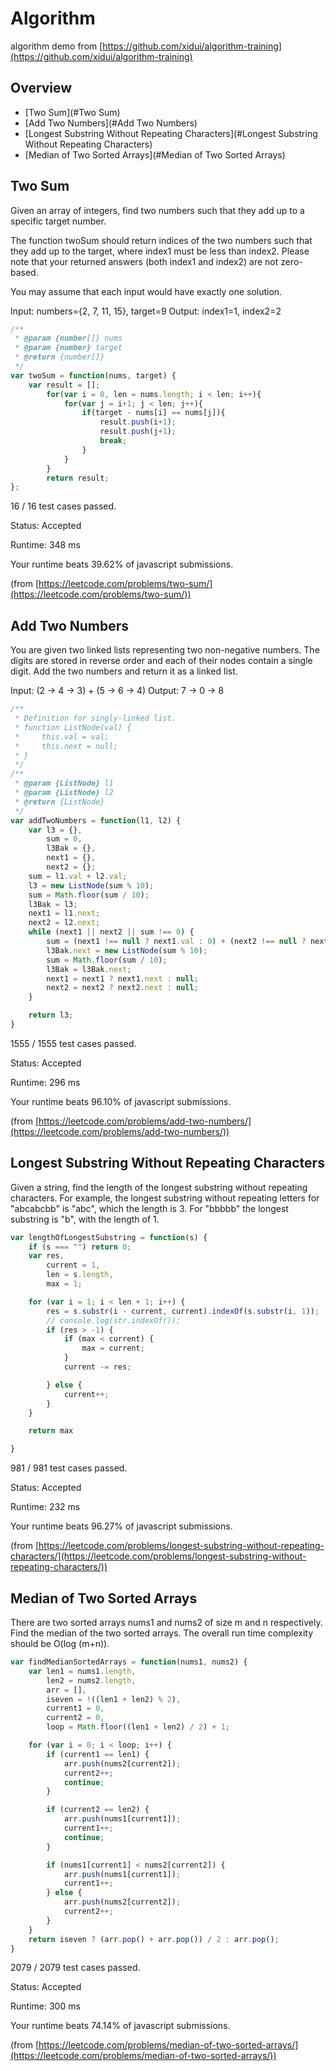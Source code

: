 # Algorithm
algorithm demo from [https://github.com/xidui/algorithm-training](https://github.com/xidui/algorithm-training)

## Overview

* [Two Sum](#Two Sum)
* [Add Two Numbers](#Add Two Numbers)
* [Longest Substring Without Repeating Characters](#Longest Substring Without Repeating Characters)
* [Median of Two Sorted Arrays](#Median of Two Sorted Arrays)

Two Sum
---
Given an array of integers, find two numbers such that they add up to a specific target number.

The function twoSum should return indices of the two numbers such that they add up to the target, where index1 must be less than index2. Please note that your returned answers (both index1 and index2) are not zero-based.

You may assume that each input would have exactly one solution.

Input: numbers={2, 7, 11, 15}, target=9
Output: index1=1, index2=2 


```js
/**
 * @param {number[]} nums
 * @param {number} target
 * @return {number[]}
 */
var twoSum = function(nums, target) {
    var result = [];
    	for(var i = 0, len = nums.length; i < len; i++){
    		for(var j = i+1; j < len; j++){
    			if(target - nums[i] == nums[j]){
    				result.push(i+1);
    				result.push(j+1);
    				break;
    			}
    		}
    	}
    	return result;
};
```

16 / 16 test cases passed.

Status: Accepted

Runtime: 348 ms

Your runtime beats 39.62% of javascript submissions.

(from [https://leetcode.com/problems/two-sum/](https://leetcode.com/problems/two-sum/))

Add Two Numbers
---
You are given two linked lists representing two non-negative numbers. The digits are stored in reverse order and each of their nodes contain a single digit. Add the two numbers and return it as a linked list.

Input: (2 -> 4 -> 3) + (5 -> 6 -> 4)
Output: 7 -> 0 -> 8

```js
/**
 * Definition for singly-linked list.
 * function ListNode(val) {
 *     this.val = val;
 *     this.next = null;
 * }
 */
/**
 * @param {ListNode} l1
 * @param {ListNode} l2
 * @return {ListNode}
 */
var addTwoNumbers = function(l1, l2) {
    var l3 = {},
        sum = 0,
        l3Bak = {},
        next1 = {},
        next2 = {};
    sum = l1.val + l2.val;
    l3 = new ListNode(sum % 10);
    sum = Math.floor(sum / 10);
    l3Bak = l3;
    next1 = l1.next;
    next2 = l2.next;
    while (next1 || next2 || sum !== 0) {
        sum = (next1 !== null ? next1.val : 0) + (next2 !== null ? next2.val : 0) + sum;
        l3Bak.next = new ListNode(sum % 10);
        sum = Math.floor(sum / 10);
        l3Bak = l3Bak.next;
        next1 = next1 ? next1.next : null;
        next2 = next2 ? next2.next : null;
    }

    return l3;
}
```
1555 / 1555 test cases passed.

Status: Accepted

Runtime: 296 ms

Your runtime beats 96.10% of javascript submissions.

(from [https://leetcode.com/problems/add-two-numbers/](https://leetcode.com/problems/add-two-numbers/))

Longest Substring Without Repeating Characters
---
Given a string, find the length of the longest substring without repeating characters. For example, the longest substring without repeating letters for "abcabcbb" is "abc", which the length is 3. For "bbbbb" the longest substring is "b", with the length of 1.

```js
var lengthOfLongestSubstring = function(s) {
    if (s === "") return 0;
    var res,
        current = 1,
        len = s.length,
        max = 1;

    for (var i = 1; i < len + 1; i++) {
        res = s.substr(i - current, current).indexOf(s.substr(i, 1));
        // console.log(str.indexOf());
        if (res > -1) {
            if (max < current) {
                max = current;
            }
            current -= res;

        } else {
            current++;
        }
    }

    return max

}
```
981 / 981 test cases passed.

Status: Accepted

Runtime: 232 ms

Your runtime beats 96.27% of javascript submissions.

(from [https://leetcode.com/problems/longest-substring-without-repeating-characters/](https://leetcode.com/problems/longest-substring-without-repeating-characters/))

Median of Two Sorted Arrays
---
There are two sorted arrays nums1 and nums2 of size m and n respectively. Find the median of the two sorted arrays. The overall run time complexity should be O(log (m+n)).

```js
var findMedianSortedArrays = function(nums1, nums2) {
    var len1 = nums1.length,
        len2 = nums2.length,
        arr = [],
        iseven = !((len1 + len2) % 2),
        current1 = 0,
        current2 = 0,
        loop = Math.floor((len1 + len2) / 2) + 1;

    for (var i = 0; i < loop; i++) {
        if (current1 == len1) {
            arr.push(nums2[current2]);
            current2++;
            continue;
        }

        if (current2 == len2) {
            arr.push(nums1[current1]);
            current1++;
            continue;
        }

        if (nums1[current1] < nums2[current2]) {
            arr.push(nums1[current1]);
            current1++;
        } else {
            arr.push(nums2[current2]);
            current2++;
        }
    }
    return iseven ? (arr.pop() + arr.pop()) / 2 : arr.pop();
}
```
2079 / 2079 test cases passed.

Status: Accepted

Runtime: 300 ms

Your runtime beats 74.14% of javascript submissions.

(from [https://leetcode.com/problems/median-of-two-sorted-arrays/](https://leetcode.com/problems/median-of-two-sorted-arrays/))
